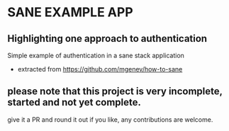 # SANE EXAMPLE APP
## Highlighting one approach to authentication

Simple example of authentication in a sane stack application

* extracted from https://github.com/mgenev/how-to-sane
 

## please note that this project is very incomplete, started and not yet complete.  
give it a PR and round it out if you like, any contributions are welcome.

